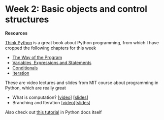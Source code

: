 # Week 2: Basic objects and control structures 

**Resources**

[Think Python](http://facweb.cs.depaul.edu/sjost/it211/documents/think-python-2nd.pdf) is a great book about Python programming, from which I have cropped the following chapters for this week
* [The Way of the Program]()
* [Variables, Expressions and Statements]()
* [Conditionals]()
* [Iteration]()

These are video lectures and slides from MIT course about programming in Python, which are really great
* What is computation? [[video](https://ocw.mit.edu/courses/electrical-engineering-and-computer-science/6-0001-introduction-to-computer-science-and-programming-in-python-fall-2016/lecture-videos/lecture-1-what-is-computation)] [[slides](https://ocw.mit.edu/courses/electrical-engineering-and-computer-science/6-0001-introduction-to-computer-science-and-programming-in-python-fall-2016/lecture-slides-code/MIT6_0001F16_Lec1.pdf)]
* Branching and Iteration [[video](https://ocw.mit.edu/courses/electrical-engineering-and-computer-science/6-0001-introduction-to-computer-science-and-programming-in-python-fall-2016/lecture-videos/lecture-2-branching-and-iteration)][[slides](https://ocw.mit.edu/courses/electrical-engineering-and-computer-science/6-0001-introduction-to-computer-science-and-programming-in-python-fall-2016/lecture-slides-code/MIT6_0001F16_Lec2.pdf)]

Also check out [this tutorial](https://docs.python.org/3/tutorial/index.html) in Python docs itself